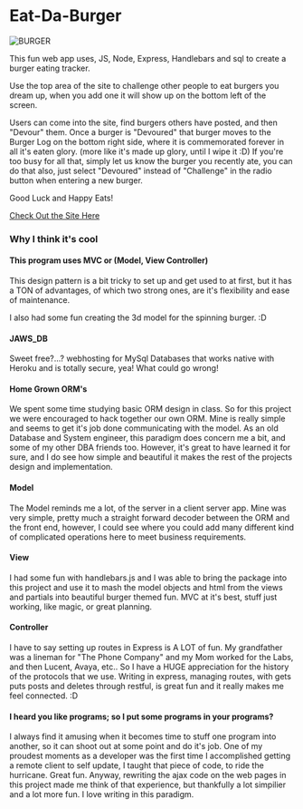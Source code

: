 # Eat-Da-Burger
![BURGER](https://hidden-depths-72803.herokuapp.com/assets/img/Burger.gif)

This fun web app uses, JS, Node, Express, Handlebars and sql to create a burger eating tracker.

Use the top area of the site to challenge other people to eat burgers you dream up, when you add one it will show up on the bottom left of the screen. 

Users can come into the site, find burgers others have posted, and then "Devour" them. Once a burger is "Devoured" that burger moves to the Burger Log on the bottom right side, where it is commemorated forever in all it's eaten glory. (more like it's made up glory, until I wipe it :D)
If you're too busy for all that, simply let us know the burger you recently ate, you can do that also, just select "Devoured" instead of "Challenge" in the radio button when entering a new burger.

Good Luck and Happy Eats!

[Check Out the Site Here](https://hidden-depths-72803.herokuapp.com/)

### Why I think it's cool

#### This program uses MVC or (Model, View Controller)

This design pattern is a bit tricky to set up and get used to at first, but it has a TON of advantages, of which two strong ones, are it's flexibility and ease of maintenance. 

I also had some fun creating the 3d model for the spinning burger. :D

#### JAWS_DB

Sweet free?...? webhosting for MySql Databases that works native with Heroku and is totally secure, yea! What could go wrong!

#### Home Grown ORM's

We spent some time studying basic ORM design in class. So for this project we were encouraged to hack together our own ORM. Mine is really simple and seems to get it's job done communicating with the model.  As an old Database and System engineer, this paradigm does concern me a bit, and some of my other DBA friends too. However, it's great to have learned it for sure, and I do see how simple and beautiful it makes the rest of the projects design and implementation. 

#### Model

The Model reminds me a lot, of the server in a client server app. Mine was very simple, pretty much a straight forward decoder between the ORM and the front end, however, I could see where you could add many different kind of complicated operations here to meet business requirements.

#### View

I had some fun with handlebars.js and I was able to bring the package into this project and use it to mash the model objects and html from the views and partials into beautiful burger themed fun.  MVC at it's best, stuff just working, like magic, or great planning.

#### Controller

 I have to say setting up routes in Express is A LOT of fun. My grandfather was a lineman for "The Phone Company" and my Mom worked for the Labs, and then Lucent, Avaya, etc.. So I have a HUGE appreciation for the history of the protocols that we use. Writing in express, managing routes, with gets puts posts and deletes through restful, is great fun and it really makes me feel connected. :D

#### I heard you like programs; so I put some programs in your programs?

I always find it amusing when it becomes time to stuff one program into another, so it can shoot out at some point and do it's job. One of my proudest moments as a developer was the first time I accomplished getting a remote client to self update, I taught that piece of code, to ride the hurricane. Great fun. Anyway, rewriting the ajax code on the web pages in this project made me think of that experience, but thankfully a lot simpilier and a lot more fun. I love writing in this paradigm.